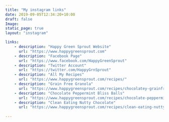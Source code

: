 ```yaml
---
title: "My instagram links"
date: 2019-09-05T12:34:20+10:00
draft: false
Image: 
static_page: true
layout: "instagram"

links:
    - description: "Happy Green Sprout Website"
      url: "https://www.happygreensprout.com"
    - description: "Facebook Page"
      url: "https://www.facebook.com/HappyGreenSprout"
    - description: "Twitter Account"
      url: "https://twitter.com/HappyGrnSprout"
    - description: "All My Recipes"
      url: "https://www.happygreensprout.com/recipes/"
    - description: "Grain Free Granola"
      url: "https://www.happygreensprout.com/recipes/chocolatey-grainfree-glutenfree-granola/"
    - description: "Chocolate Peppermint Bliss Balls"
      url: "https://www.happygreensprout.com/recipes/chocolate-peppermint-bliss-balls/"
    - description: "Clean Eating Nutty Chocolate"
      url: "https://www.happygreensprout.com/recipes/clean-eating-nutty-chocolate/"
      
---
```




